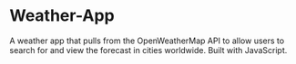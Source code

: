 # Weather-App
A weather app that pulls from the OpenWeatherMap API to allow users to search for and view the forecast in cities worldwide. Built with JavaScript.

